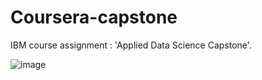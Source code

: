 # Coursera-capstone
IBM course assignment : 'Applied Data Science Capstone'.

![image](https://user-images.githubusercontent.com/78656265/121818141-b1c31180-cc85-11eb-8e57-24a67967e7dd.png)
